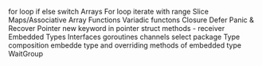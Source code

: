 for loop
if else
switch 
Arrays
For loop iterate with range
Slice
Maps/Associative Array
Functions
Variadic functons
Closure
Defer Panic & Recover
Pointer
new keyword in pointer
struct 
methods - receiver
Embedded Types
Interfaces
goroutines
channels 
select 
package
Type composition embedde type and overriding methods of embedded type
WaitGroup 










